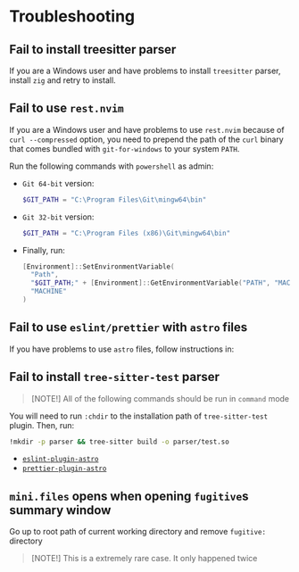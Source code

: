 # Troubleshooting

## Fail to install treesitter parser

If you are a Windows user and have problems to install `treesitter` parser,
install `zig` and retry to install.

## Fail to use `rest.nvim`

If you are a Windows user and have problems to use `rest.nvim` because of
`curl --compressed` option, you need to prepend the path of the `curl` binary
that comes bundled with `git-for-windows` to your system `PATH`.

Run the following commands with `powershell` as admin:

- `Git 64-bit` version:

  ```powershell
  $GIT_PATH = "C:\Program Files\Git\mingw64\bin"
  ```

- `Git 32-bit` version:

  ```powershell
  $GIT_PATH = "C:\Program Files (x86)\Git\mingw64\bin"
  ```

- Finally, run:

  ```powershell
  [Environment]::SetEnvironmentVariable(
    "Path",
    "$GIT_PATH;" + [Environment]::GetEnvironmentVariable("PATH", "MACHINE"),
    "MACHINE"
  )
  ```

## Fail to use `eslint/prettier` with `astro` files

If you have problems to use `astro` files, follow instructions in:

## Fail to install `tree-sitter-test` parser

> [NOTE!]
> All of the following commands should be run in `command` mode

You will need to run `:chdir` to the installation path of `tree-sitter-test`
plugin. Then, run:

```bash
!mkdir -p parser && tree-sitter build -o parser/test.so
```

- [`eslint-plugin-astro`](https://github.com/ota-meshi/eslint-plugin-astro)
- [`prettier-plugin-astro`](https://github.com/withastro/prettier-plugin-astro)

## `mini.files` opens when opening `fugitive`s summary window

Go up to root path of current working directory and remove `fugitive:` directory

> [NOTE!]
> This is a extremely rare case. It only happened twice
